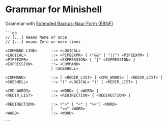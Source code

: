 # Grammar for Minishell

Grammar with [Extended Backus-Naur Form (EBNF)](https://en.wikipedia.org/wiki/Extended_Backus%E2%80%93Naur_form)
	
	```go
	// [...] means None or once
	// {...} means Zero or more times

	<COMMAND_LINE>    	::= <LOGICAL>
	<LOGICAL>       	::= <PIPEEXPR> { ("&&" | "||") <PIPEEXPR> } 
	<PIPEEXPR>       	::= <EXPRESSION> { "|" <EXPRESSION> }
	<EXPRESSION>     	::= <COMMAND>
						| <SUBSHELL>
						
	<COMMAND>         	::= [ <REDIR_LIST> ] <CMD_WORDS> [ <REDIR_LIST> ]
	<SUBSHELL>          ::= "(" <LOGICAL> ")" [ <REDIR_LIST> ]

	<CMD_WORDS>       	::= <WORD> { <WORD> }
	<REDIR_LIST>      	::= <REDIRECTION> { <REDIRECTION> }

	<REDIRECTION>     	::= (">" | "<" | ">>") <WORD>
						| 	"<<" <WORD>
	<WORD>				::= <WORD>

	```

